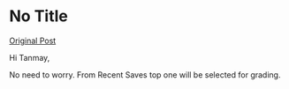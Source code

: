# No Title

[Original Post](https://discourse.onlinedegree.iitm.ac.in/t/161120/176)

<p>Hi Tanmay,</p>
<p>No need to worry. From Recent Saves top one will be selected for grading.</p>